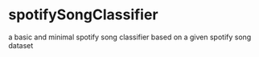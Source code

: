 # spotifySongClassifier
a basic and minimal spotify song classifier based on a given spotify song dataset 
